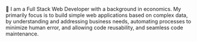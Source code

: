 🚀 I am a Full Stack Web Developer with a background in economics. My primarily focus is to build simple web applications based on complex data, by understanding and addressing business needs, automating processes to minimize human error, and allowing code reusability, and seamless code maintenance.

